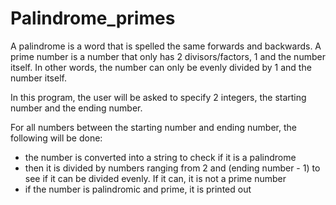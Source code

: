 # Palindrome_primes

A palindrome is a word that is spelled the same forwards and backwards.
A prime number is a number that only has 2 divisors/factors, 1 and the number itself. In other words, the number can only be evenly divided by 1 and the number itself.

In this program, the user will be asked to specify 2 integers, the starting number and the ending number.

For all numbers between the starting number and ending number, the following will be done:
- the number is converted into a string to check if it is a palindrome
- then it is divided by numbers ranging from 2 and (ending number - 1) to see if it can be divided evenly. If it can, it is not a prime number
- if the number is palindromic and prime, it is printed out
